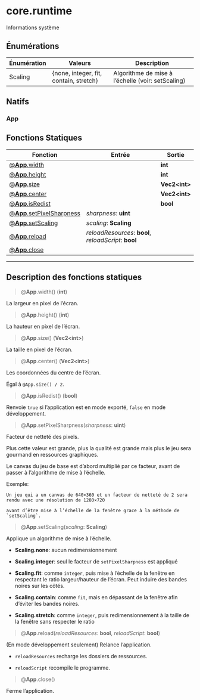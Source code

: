# core.runtime

Informations système
## Énumérations
|Énumération|Valeurs|Description|
|-|-|-|
|Scaling|{none, integer, fit, contain, stretch}|Algorithme de mise à l’échelle (voir: setScaling)|
## Natifs
### App
## Fonctions Statiques
|Fonction|Entrée|Sortie|
|-|-|-|
|[@**App**.width](#static_0)||**int**|
|[@**App**.height](#static_1)||**int**|
|[@**App**.size](#static_2)||**Vec2\<int>**|
|[@**App**.center](#static_3)||**Vec2\<int>**|
|[@**App**.isRedist](#static_4)||**bool**|
|[@**App**.setPixelSharpness](#static_5)|*sharpness*: **uint**||
|[@**App**.setScaling](#static_6)|*scaling*: **Scaling**||
|[@**App**.reload](#static_7)|*reloadResources*: **bool**, *reloadScript*: **bool**||
|[@**App**.close](#static_8)|||


***
## Description des fonctions statiques

<a id="static_0"></a>
> @**App**.width() (**int**)

La largeur en pixel de l’écran.

<a id="static_1"></a>
> @**App**.height() (**int**)

La hauteur en pixel de l’écran.

<a id="static_2"></a>
> @**App**.size() (**Vec2\<int>**)

La taille en pixel de l’écran.

<a id="static_3"></a>
> @**App**.center() (**Vec2\<int>**)

Les coordonnées du centre de l’écran.

Égal à `@App.size() / 2`.

<a id="static_4"></a>
> @**App**.isRedist() (**bool**)

Renvoie `true` si l’application est en mode exporté, `false` en mode développement.

<a id="static_5"></a>
> @**App**.setPixelSharpness(*sharpness*: **uint**)

Facteur de netteté des pixels.

Plus cette valeur est grande, plus la qualité est grande mais plus le jeu sera gourmand en ressources graphiques.

Le canvas du jeu de base est d’abord multiplié par ce facteur, avant de passer à l’algorithme de mise à l’échelle.

Exemple:

    Un jeu qui a un canvas de 640×360 et un facteur de netteté de 2 sera rendu avec une résolution de 1280×720

    avant d’être mise à l’échelle de la fenêtre grace à la méthode de `setScaling`.

<a id="static_6"></a>
> @**App**.setScaling(*scaling*: **Scaling**)

Applique un algorithme de mise à l’échelle.

- **Scaling.none**: aucun redimensionnement

- **Scaling.integer**: seul le facteur de `setPixelSharpness` est appliqué

- **Scaling.fit**: comme `integer`, puis mise à l’échelle de la fenêtre en respectant le ratio largeur/hauteur de l’écran. Peut induire des bandes noires sur les côtés.

- **Scaling.contain**: comme `fit`, mais en dépassant de la fenêtre afin d’éviter les bandes noires.

- **Scaling.stretch**: comme `integer`, puis redimensionnement à la taille de la fenêtre sans respecter le ratio

<a id="static_7"></a>
> @**App**.reload(*reloadResources*: **bool**, *reloadScript*: **bool**)

(En mode développement seulement) Relance l’application.

- `reloadResources` recharge les dossiers de ressources.

- `reloadScript` recompile le programme.

<a id="static_8"></a>
> @**App**.close()

Ferme l’application.

